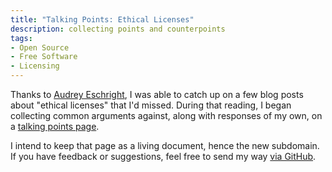 ```yaml
---
title: "Talking Points: Ethical Licenses"
description: collecting points and counterpoints
tags:
- Open Source
- Free Software
- Licensing
---
```


Thanks to [Audrey Eschright](http://lifeofaudrey.com/2019/11/24/links-floss-ethics.html), I was able to catch up on a few blog posts about "ethical licenses" that I'd missed.   During that reading, I began collecting common arguments against, along with responses of my own, on a [talking points page](https://talkingpoints.kemitchell.com/ethical-licenses.html).

I intend to keep that page as a living document, hence the new subdomain.  If you have feedback or suggestions, feel free to send my way [via GitHub](https://talkingpoints.kemitchell.com/ethical-licenses.html).
